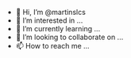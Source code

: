 - 👋 Hi, I’m @martinslcs
- 👀 I’m interested in ...
- 🌱 I’m currently learning ...
- 💞️ I’m looking to collaborate on ...
- 📫 How to reach me ...

<!---
martinslcs/martinslcs is a ✨ special ✨ repository because its `README.md` (this file) appears on your GitHub profile.
You can click the Preview link to take a look at your changes.
--->
